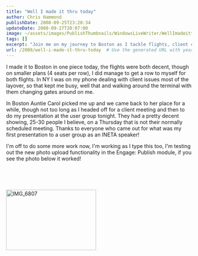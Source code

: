 ```yaml
---
title: "Well I made it thru today"
author: Chris Hammond
publishDate: 2008-09-25T23:20:34
updateDate: 2008-09-27T20:07:00
image: ~/assets/images/PublishThumbnails/WindowsLiveWriter/WellImadeitthrutoday_1482E/IMG_6807_thumb.jpg
tags: []
excerpt: "Join me on my journey to Boston as I tackle flights, client calls, and a user group presentation. Exciting times ahead! #BostonTrip #UserGroupPresentation"
url: /2008/well-i-made-it-thru-today  # Use the generated URL with year
---
```

<p>I made it to Boston in one piece today, the flights were both decent, though on smaller plans (4 seats per row), I did manage to get a row to myself for both flights. In NY I was on my phone dealing with client issues most of the layover, so that kept me busy, well that and walking around the terminal with them changing gates around on me.</p> <p>In Boston Auntie Carol picked me up and we came back to her place for a while, though not too long as I headed off for a client meeting and then to do my presentation at the user group tonight. They had a pretty decent showing, 25-30 people I believe, on a Thursday that is not their normally scheduled meeting. Thanks to everyone who came out for what was my first presentation to a user group as an INETA speaker!</p> <p>I'm off to do some more work now, I'm working as I type this too, I'm testing out the new photo upload functionality in the Engage: Publish module, if you see the photo below it worked!</p> <p>&#160;</p> <p>&#160;</p> <p><a href="/assets/images/PublishThumbnails/WindowsLiveWriter/wellimadeitthrutoday_1482e/img_6807.jpg"><img height="164" alt="IMG_6807" width="244" border="0" style="border-right: 0px; border-top: 0px; border-left: 0px; border-bottom: 0px" src="/assets/images/PublishThumbnails//WindowsLiveWriter/WellImadeitthrutoday_1482E/IMG_6807_thumb.jpg" /></a></p>


